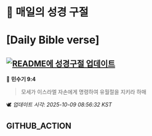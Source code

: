 # 🙏 매일의 성경 구절
# [Daily Bible verse]
## [![README에 성경구절 업데이트](https://github.com/DONGSUKA/first_test/actions/workflows/update-readme-bible.yml/badge.svg)](https://github.com/DONGSUKA/first_test/actions/workflows/update-readme-bible.yml)
<!-- START_BIBLE_VERSE -->
📖 **민수기 9:4**
> 모세가 이스라엘 자손에게 명령하여 유월절을 지키라 하매

🕊️ _업데이트 시각: 2025-10-09 08:56:32 KST_
  <!-- END_BIBLE_VERSE -->
## GITHUB_ACTION
